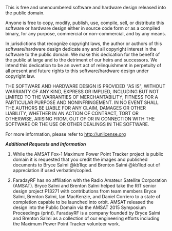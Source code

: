 This is free and unencumbered software and hardware design released into the public domain.

Anyone is free to copy, modify, publish, use, compile, sell, or
distribute this software or hardware design either in source code form or as a compiled
binary, for any purpose, commercial or non-commercial, and by any
means.

In jurisdictions that recognize copyright laws, the author or authors
of this software/hardware design dedicate any and all copyright interest in the
software to the public domain. We make this dedication for the benefit
of the public at large and to the detriment of our heirs and
successors. We intend this dedication to be an overt act of
relinquishment in perpetuity of all present and future rights to this
software/hardware design under copyright law.

THE SOFTWARE AND HARDWARE DESIGN IS PROVIDED "AS IS", WITHOUT WARRANTY OF ANY KIND,
EXPRESS OR IMPLIED, INCLUDING BUT NOT LIMITED TO THE WARRANTIES OF
MERCHANTABILITY, FITNESS FOR A PARTICULAR PURPOSE AND NONINFRINGEMENT.
IN NO EVENT SHALL THE AUTHORS BE LIABLE FOR ANY CLAIM, DAMAGES OR
OTHER LIABILITY, WHETHER IN AN ACTION OF CONTRACT, TORT OR OTHERWISE,
ARISING FROM, OUT OF OR IN CONNECTION WITH THE SOFTWARE OR THE USE OR
OTHER DEALINGS IN THE SOFTWARE.

For more information, please refer to <http://unlicense.org>

***Additional Requests and Information***

1) While the AMSAT Fox-1 Maximum Power Point Tracker project is public domain 
it is requested that you credit the images and published documents to 
Bryce Salmi @kb1lqc and Brenton Salmi @kb1lqd out of appreciation if used verbatim/copied.

2) FaradayRF has no affiliation with the Radio Amateur Satellite Corporation (AMSAT).
Bryce Salmi and Brenton Salmi helped take the RIT senior design project P13271 with
contributions from team members Bryce Salmi, Brenton Salmi, Ian MacKenzie, and Daniel Corriero
to a state of completion capable to be launched into orbit. AMSAT released the design into
the Public Domain via the AMSAT 2015 Symposium Proceedings (print). FaradayRF is a company
founded by Bryce Salmi and Brenton Salmi as a collection of our engineering efforts including
the Maximum Power Point Tracker volunteer work.
